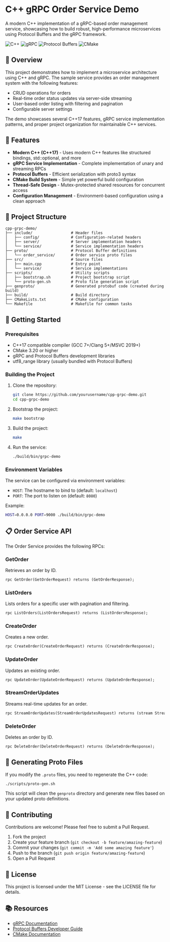 # C++ gRPC Order Service Demo

A modern C++ implementation of a gRPC-based order management service, showcasing how to build robust, high-performance microservices using Protocol Buffers and the gRPC framework.

![C++](https://img.shields.io/badge/C++-17-blue.svg)
![gRPC](https://img.shields.io/badge/gRPC-latest-brightgreen.svg)
![Protocol Buffers](https://img.shields.io/badge/Protobuf-3-orange.svg)
![CMake](https://img.shields.io/badge/CMake-3.20+-yellow.svg)

## 📘 Overview

This project demonstrates how to implement a microservice architecture using C++ and gRPC. The sample service provides an order management system with the following features:

- CRUD operations for orders
- Real-time order status updates via server-side streaming
- User-based order listing with filtering and pagination
- Configurable server settings

The demo showcases several C++17 features, gRPC service implementation patterns, and proper project organization for maintainable C++ services.

## 🌟 Features

- **Modern C++ (C++17)** - Uses modern C++ features like structured bindings, std::optional, and more
- **gRPC Service Implementation** - Complete implementation of unary and streaming RPCs
- **Protocol Buffers** - Efficient serialization with proto3 syntax
- **CMake Build System** - Simple yet powerful build configuration
- **Thread-Safe Design** - Mutex-protected shared resources for concurrent access
- **Configuration Management** - Environment-based configuration using a clean approach

## 🧱 Project Structure

```
cpp-grpc-demo/
├── include/                 # Header files
│   ├── config/              # Configuration-related headers
│   ├── server/              # Server implementation headers
│   └── service/             # Service implementation headers
├── proto/                   # Protocol Buffer definitions
│   └── order_service/       # Order service proto files
├── src/                     # Source files
│   ├── main.cpp             # Entry point
│   └── service/             # Service implementations
├── scripts/                 # Utility scripts
│   ├── bootstrap.sh         # Project bootstrap script
│   └── proto-gen.sh         # Proto file generation script
├── genproto/                # Generated protobuf code (created during build)
├── build/                   # Build directory
├── CMakeLists.txt           # CMake configuration
└── Makefile                 # Makefile for common tasks
```

## 🚀 Getting Started

### Prerequisites

- C++17 compatible compiler (GCC 7+/Clang 5+/MSVC 2019+)
- CMake 3.20 or higher
- gRPC and Protocol Buffers development libraries
- utf8_range library (usually bundled with Protocol Buffers)

### Building the Project

1. Clone the repository:
   ```sh
   git clone https://github.com/yourusername/cpp-grpc-demo.git
   cd cpp-grpc-demo
   ```

2. Bootstrap the project:
   ```sh
   make bootstrap
   ```

3. Build the project:
   ```sh
   make
   ```

4. Run the service:
   ```sh
   ./build/bin/grpc-demo
   ```

### Environment Variables

The service can be configured via environment variables:

- `HOST`: The hostname to bind to (default: `localhost`)
- `PORT`: The port to listen on (default: `8080`)

Example:
```sh
HOST=0.0.0.0 PORT=9000 ./build/bin/grpc-demo
```

## 📋 Order Service API

The Order Service provides the following RPCs:

### GetOrder

Retrieves an order by ID.

```protobuf
rpc GetOrder(GetOrderRequest) returns (GetOrderResponse);
```

### ListOrders

Lists orders for a specific user with pagination and filtering.

```protobuf
rpc ListOrders(ListOrdersRequest) returns (ListOrdersResponse);
```

### CreateOrder

Creates a new order.

```protobuf
rpc CreateOrder(CreateOrderRequest) returns (CreateOrderResponse);
```

### UpdateOrder

Updates an existing order.

```protobuf
rpc UpdateOrder(UpdateOrderRequest) returns (UpdateOrderResponse);
```

### StreamOrderUpdates

Streams real-time updates for an order.

```protobuf
rpc StreamOrderUpdates(StreamOrderUpdatesRequest) returns (stream StreamOrderUpdatesResponse);
```

### DeleteOrder

Deletes an order by ID.

```protobuf
rpc DeleteOrder(DeleteOrderRequest) returns (DeleteOrderResponse);
```

## 🧪 Generating Proto Files

If you modify the `.proto` files, you need to regenerate the C++ code:

```sh
./scripts/proto-gen.sh
```

This script will clean the `genproto` directory and generate new files based on your updated proto definitions.

## 🤝 Contributing

Contributions are welcome! Please feel free to submit a Pull Request.

1. Fork the project
2. Create your feature branch (`git checkout -b feature/amazing-feature`)
3. Commit your changes (`git commit -m 'Add some amazing feature'`)
4. Push to the branch (`git push origin feature/amazing-feature`)
5. Open a Pull Request

## 📜 License

This project is licensed under the MIT License - see the LICENSE file for details.

## 📚 Resources

- [gRPC Documentation](https://grpc.io/docs/)
- [Protocol Buffers Developer Guide](https://developers.google.com/protocol-buffers/docs/overview)
- [CMake Documentation](https://cmake.org/documentation/)
